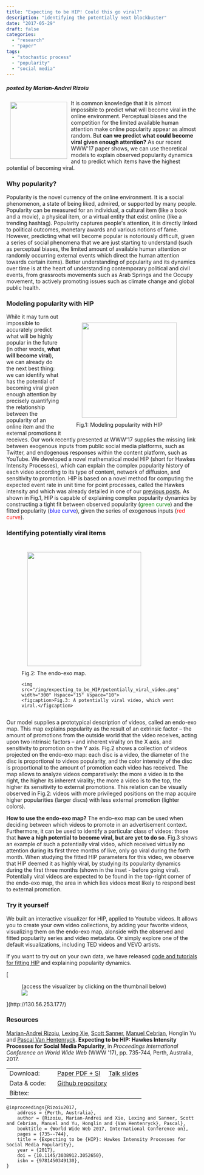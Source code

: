 ```yaml
---
title: "Expecting to be HIP! Could this go viral?"
description: "identifying the potentially next blockbuster"
date: "2017-05-29"
draft: false
categories:
  - "research"
  - "paper"
tags:
  - "stochastic process"
  - "popularity"
  - "social media"
---
```


##### posted by _Marian-Andrei Rizoiu_ <br />

<!--<img style="float: left;" src="/img/expecting_to_be_HIP/expecting_to_be_hip_icon.png" width="180" Hspace="10" Vspace="5">-->
<img style="float: left;" src="/img/expecting_to_be_HIP/hatted_hip_hippo.png" width="150" Hspace="10" Vspace="5">

It is common knowledge that it is almost impossible to predict what will become viral in the online environment.
Perceptual biases and the competition for the limited available human attention make online popularity appear as almost random.
But **can we predict what could become viral given enough attention?**
As our recent WWW'17 paper shows, we can use theoretical models to explain observed popularity dynamics and to predict which items have the highest potential of becoming viral.

<!--more-->

### Why popularity?

Popularity is the novel currency of the online environment.
It is a social phenomenon, a state of being liked, admired, or supported by many people.
Popularity can be measured for an individual, a cultural item (like a book and a movie), a physical item, or a virtual entity that exist online (like a trending hashtag). 
Popularity captures people's attention, it is directly linked to political outcomes, monetary awards and various notions of fame. 
However, predicting what will become popular is notoriously difficult, given a series of social phenomena that we are just starting to understand (such as perceptual biases, the limited amount of available human attention or randomly occurring external events which direct the human attention towards certain items).
Better understanding of popularity and its dynamics over time is at the heart of understanding contemporary political and civil events, from grassroots movements such as Arab Springs and the Occupy movement, to actively promoting issues such as climate change and global public health.

### Modeling popularity with HIP

<figure style="float: right;" >
  <img src="/img/expecting_to_be_HIP/modeling_pop_HIP.png" width="250" Hspace="15" Vspace="10">
  <figcaption>Fig.1: Modeling popularity with HIP</figcaption>
</figure> 

While it may turn out impossible to accurately predict what will be highly popular in the future (in other words, **what will become viral**), we can already do the next best thing: we can identify what has the potential of becoming viral given enough attention by precisely quantifying the relationship between the popularity of an online item and the external promotions it receives. 
Our work recently presented at WWW'17 supplies the missing link between exogenous inputs from public social media platforms, such as Twitter, and endogenous responses within the content platform, such as YouTube. 
We developed a novel mathematical model HIP (short for Hawkes Intensity Processes), which can explain the complex popularity history of each video according to its type of content, network of diffusion, and sensitivity to promotion. 
HIP is based on a novel method for computing the expected event rate in unit time for point processes, called the Hawkes intensity and which was already detailed in one of our [previous posts](/post/hawkes_intensity/).
As shown in Fig.1, HIP is capable of explaining complex popularity dynamics by constructing a tight fit between observed popularity (<span style="color:green">green curve</span>) and the fitted popularity (<span style="color:blue">blue curve</span>), given the series of exogenous inputs (<span style="color:red">red curve</span>).


### Identifying potentially viral items

<figure style="float: right;">
    <img src="/img/expecting_to_be_HIP/endo_exo_map.png" width="300" Hspace="15" Vspace="10">
    <figcaption>Fig.2: The endo-exo map.</figcaption>
  
    <img src="/img/expecting_to_be_HIP/potentially_viral_video.png" width="300" Hspace="15" Vspace="10">
    <figcaption>Fig.3: A potentially viral video, which went viral.</figcaption>
</figure> 

Our model supplies a prototypical description of videos, called an endo-exo map. 
This map explains popularity as the result of an extrinsic factor – the amount of promotions from the outside world that the video receives, acting upon two intrinsic factors – and inherent virality on the X axis, and sensitivity to promotion on the Y axis.
Fig.2 shows a collection of videos projected on the endo-exo map: each disc is a video, the diameter of the disc is proportional to videos popularity, and the color intensity of the disc is proportional to the amount of promotion each video has received.
The map allows to analyze videos comparatively: the more a video is to the right, the higher its inherent virality; the more a video is to the top, the higher its sensitivity to external promotions.
This relation can be visually observed in Fig.2: videos with more privileged positions on the map acquire higher popularities (larger discs) with less external promotion (lighter colors).

**How to use the endo-exo map?**
The endo-exo map can be used when deciding between which videos to promote in an advertisement context.
Furthermore, it can be used to identify a particular class of videos: those that **have a high potential to become viral, but are yet to do so**.
Fig.3 shows an example of such a potentially viral video, which received virtually no attention during its first three months of live, only go viral during the forth month.
When studying the fitted HIP parameters for this video, we observe that HIP deemed it as highly viral, by studying its popularity dynamics during the first three months (shown in the inset - before going viral).
Potentially viral videos are expected to be found in the top-right corner of the endo-exo map, the area in which lies videos most likely to respond best to external promotion.

### Try it yourself

We built an interactive visualizer for HIP, applied to Youtube videos. 
It allows you to create your own video collections, by adding your favorite videos, visualizing them on the endo-exo map, alonside with the observed and fitted popularity series and video metadata.
Or simply explore one of the default visualizations, including TED videos and VEVO artists. 

If you want to try out on your own data, we have released [code and tutorials for fitting HIP](https://github.com/andrei-rizoiu/hip-popularity) and explaining popularity dynamics.

[<figure>
    <figcaption>(access the visualizer by clicking on the thumbnail below)</figcaption>
    <img src="/img/expecting_to_be_HIP/demo-screenshot.png"> 
</figure>](http://130.56.253.177/)

### Resources

<!--#### Preprint-->
<!--**Linking endogenous and exogenous popularity processes in social media**, by -->
<!--Marian-Andrei Rizoiu, Lexing Xie, Scott Sanner, Manuel Cebrian, Honglin Yu, Pascal Van Hentenryck, [http://arxiv.org/abs/1602.06033](http://arxiv.org/abs/1602.06033)-->

<!--#### Data and code-->
<!--Forthcoming. -->

[Marian-Andrei Rizoiu](http://www.rizoiu.eu), [Lexing Xie](http://users.cecs.anu.edu.au/~xlx/), [Scott Sanner](http://d3m.mie.utoronto.ca/), [Manuel Cebrian](http://web.media.mit.edu/~cebrian/), Honglin Yu and [Pascal Van Hentenryck](https://pascalvanhentenryck.engin.umich.edu/). **Expecting to be HIP: Hawkes Intensity Processes for Social Media Popularity**, in *Proceedings International Conference on World Wide Web* (WWW '17), pp. 735-744, Perth, Australia, 2017. 

| | |
|---|---|
|Download: &nbsp;&nbsp;&nbsp;&nbsp;&nbsp;&nbsp; | [Paper PDF + SI](http://arxiv.org/pdf/1602.06033.pdf) &nbsp;&nbsp;&nbsp; [Talk slides](http://rizoiu.eu/documents/research/presentations/RIZOIU_WWW-2017_slides.pdf) |
|Data & code:  | [Github repository](https://github.com/andrei-rizoiu/hip-popularity) <!--&nbsp;&nbsp;&nbsp; [Interactive visualization system](https://github.com/andrei-rizoiu/hip-popularity#hip-visualization-system) --> |
|Bibtex: | |
``` 
@inproceedings{Rizoiu2017,
    address = {Perth, Australia},
    author = {Rizoiu, Marian-Andrei and Xie, Lexing and Sanner, Scott and Cebrian, Manuel and Yu, Honglin and {Van Hentenryck}, Pascal},
    booktitle = {World Wide Web 2017, International Conference on},
    pages = {735--744},
    title = {Expecting to be {HIP}: Hawkes Intensity Processes for Social Media Popularity},
    year = {2017},
    doi = {10.1145/3038912.3052650},
    isbn = {9781450349130},
}

```
